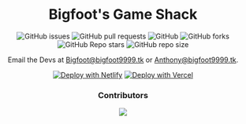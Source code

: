 

<div align='center'>
  
# Bigfoot's Game Shack
  
![GitHub issues](https://img.shields.io/github/issues/bigfoot9999/bigfoot9999.github.io?logo=github&style=flat-square) 
![GitHub pull requests](https://img.shields.io/github/issues-pr/bigfoot9999/bigfoot9999.github.io?label=Pull%20requests&logo=github&style=flat-square) 
![GitHub](https://img.shields.io/github/license/bigfoot9999/bigfoot9999.github.io?label=Licence&logo=github&style=flat-square) 
![GitHub forks](https://img.shields.io/github/forks/bigfoot9999/bigfoot9999.github.io?label=Forks&logo=github&style=flat-square) 
![GitHub Repo stars](https://img.shields.io/github/stars/bigfoot9999/bigfoot9999.github.io?color=yellow&label=Stars&logo=github&style=flat-square) 
![GitHub repo size](https://img.shields.io/github/repo-size/bigfoot9999/bigfoot9999.github.io?label=Repo%20size&logo=github&style=flat-square) 


Email the Devs at Bigfoot@bigfoot9999.tk or Anthony@bigfoot9999.tk.
  
[![Deploy with Netlify](https://www.netlify.com/img/deploy/button.svg)](https://app.netlify.com/start/deploy?repository=https://github.com/Bigfoot9999/website)
[![Deploy with Vercel](https://vercel.com/button)](https://vercel.com/new/clone?repository-url=https%3A%2F%2Fgithub.com%2FBigfoot9999%2Fwebsite)
### Contributors 
<img src="https://contrib.rocks/image?repo=bigfoot9999/website"/>

